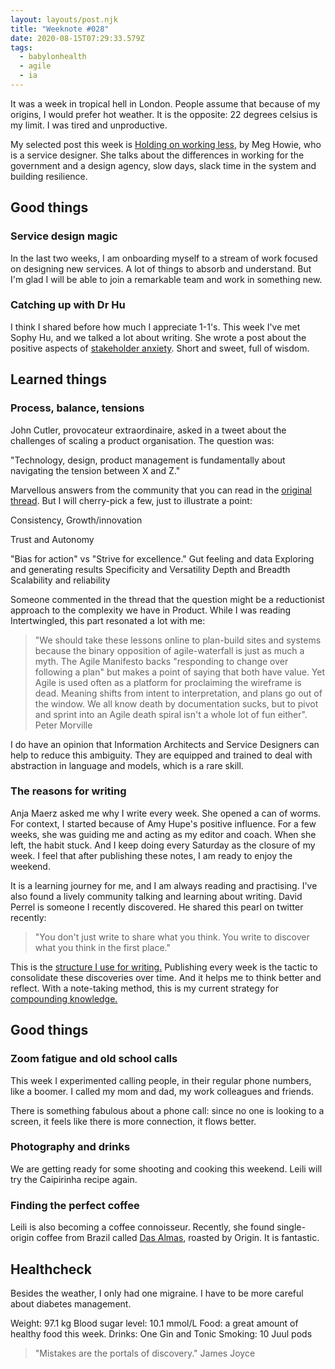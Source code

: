 ```yaml
---
layout: layouts/post.njk
title: "Weeknote #028"
date: 2020-08-15T07:29:33.579Z
tags:
  - babylonhealth
  - agile
  - ia
---
```


It was a week in tropical hell in London. People assume that because of my origins, I would prefer hot weather. It is the opposite: 22 degrees celsius is my limit. I was tired and unproductive.

My selected post this week is [Holding on working less](https://medium.com/@HowieMeg/holding-on-to-working-less-e0a6a330fb60), by Meg Howie, who is a service designer. She talks about the differences in working for the government and a design agency, slow days, slack time in the system and building resilience.

## Good things

### Service design magic

In the last two weeks, I am onboarding myself to a stream of work focused on designing new services. A lot of things to absorb and understand. But I'm glad I will be able to join a remarkable team and work in something new.

### Catching up with Dr Hu

I think I shared before how much I appreciate 1-1's. This week I've met Sophy Hu, and we talked a lot about writing. She wrote a post about the positive aspects of [stakeholder anxiety](https://www.linkedin.com/pulse/positive-spin-pressure-dr-sophy-hu-ba-hons-mbbs/). Short and sweet, full of wisdom.

## Learned things

### Process, balance, tensions

John Cutler, provocateur extraordinaire, asked in a tweet about the challenges of scaling a product organisation. The question was:

"Technology, design, product management is fundamentally about navigating the tension between X and Z."

Marvellous answers from the community that you can read in the [original thread](https://twitter.com/johncutlefish/status/1291280062403100674). But I will cherry-pick a few, just to illustrate a point:

Consistency, Growth/innovation

Trust and Autonomy

"Bias for action" vs "Strive for excellence."
Gut feeling and data
Exploring and generating results
Specificity and Versatility
Depth and Breadth
Scalability and reliability

Someone commented in the thread that the question might be a reductionist approach to the complexity we have in Product. While I was reading Intertwingled, this part resonated a lot with me:

> "We should take these lessons online to plan-build sites and systems because the binary opposition of agile-waterfall is just as much a myth. The Agile Manifesto backs "responding to change over following a plan" but makes a point of saying that both have value. Yet Agile is used often as a platform for proclaiming the wireframe is dead. Meaning shifts from intent to interpretation, and plans go out of the window. We all know death by documentation sucks, but to pivot and sprint into an Agile death spiral isn't a whole lot of fun either". Peter Morville

I do have an opinion that Information Architects and Service Designers can help to reduce this ambiguity. They are equipped and trained to deal with abstraction in language and models, which is a rare skill.

### The reasons for writing

Anja Maerz asked me why I write every week. She opened a can of worms. For context, I started because of Amy Hupe's positive influence. For a few weeks, she was guiding me and acting as my editor and coach. When she left, the habit stuck. And I keep doing every Saturday as the closure of my week. I feel that after publishing these notes, I am ready to enjoy the weekend.

It is a learning journey for me, and I am always reading and practising. I've also found a lively community talking and learning about writing. David Perrel is someone I recently discovered. He shared this pearl on twitter recently:

>"You don't just write to share what you think. You write to discover what you think in the first place."

This is the [structure I use for writing.](https://gist.github.com/esperanca/5b91a7c64d6a1660cee2631759f425b7) Publishing every week is the tactic to consolidate these discoveries over time. And it helps me to think better and reflect. With a note-taking method, this is my current strategy for [compounding knowledge.](https://fs.blog/2019/02/compounding-knowledge/)

## Good things

### Zoom fatigue and old school calls

This week I experimented calling people, in their regular phone numbers, like a boomer. I called my mom and dad, my work colleagues and friends.

There is something fabulous about a phone call: since no one is looking to a screen, it feels like there is more connection, it flows better.

### Photography and drinks

We are getting ready for some shooting and cooking this weekend. Leili will try the Caipirinha recipe again.

### Finding the perfect coffee

Leili is also becoming a coffee connoisseur. Recently, she found single-origin coffee from Brazil called [Das Almas](https://www.origincoffee.co.uk/collections/coffee/products/das-almas?variant=31242646814793), roasted by Origin. It is fantastic.

## Healthcheck

Besides the weather, I only had one migraine. I have to be more careful about diabetes management.

Weight: 97.1 kg
Blood sugar level: 10.1 mmol/L
Food: a great amount of healthy food this week.
Drinks: One Gin and Tonic
Smoking: 10 Juul pods

> "Mistakes are the portals of discovery." James Joyce 

